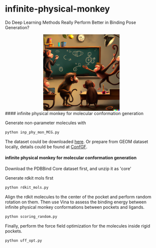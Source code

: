 # infinite-physical-monkey
Do Deep Learning Methods Really Perform Better in Binding Pose Generation?

<div align=center>
<img src="./pic/inf_phy_monkey.png" width="50%" height="50%" alt="TOC" align=center />
</div>
#### infinite physical monkey for molecular conformation generation

Generate non-parameter molecules with 

```python
python inp_phy_mon_MCG.py
```

The dataset could be downloaded [here](https://drive.google.com/drive/folders/10dWaj5lyMY0VY4Zl0zDPCa69cuQUGb-6?usp=sharing). Or prepare from GEOM dataset locally, details could be found at [ConfGF](https://github.com/DeepGraphLearning/ConfGF). 

#### infinite physical monkey for molecular conformation generation

Download the PDBBind Core dataset first, and unzip it as 'core'

Generate rdkit mols first

```python
python rdkit_mols.py
```

Align the rdkit molecules to the center of the pocket and perform random rotation on them. Then use Vina to assess the binding energy between infinite physical monkey conformations between pockets and ligands. 

```python
python scoring_random.py
```

Finally, perform the force field optimization for the molecules inside rigid pockets. 

```
python uff_opt.py
```

